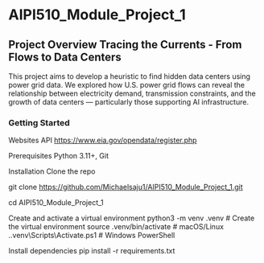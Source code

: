 # AIPI510_Module_Project_1

## Project Overview Tracing the Currents - From Flows to Data Centers
This project aims to develop a heuristic to find hidden data centers using power grid data. We explored how U.S. power grid flows can reveal the relationship between electricity demand, transmission constraints, and the growth of data centers — particularly those supporting AI infrastructure.


### Getting Started
Websites
API
https://www.eia.gov/opendata/register.php

Prerequisites
Python 3.11+, Git

Installation
Clone the repo

git clone https://github.com/Michaelsaju1/AIPI510_Module_Project_1.git

cd AIPI510_Module_Project_1

Create and activate a virtual environment
python3 -m venv .venv    # Create the virtual environment
source .venv/bin/activate   # macOS/Linux
.\.venv\Scripts\Activate.ps1  # Windows PowerShell

Install dependencies
pip install -r requirements.txt
